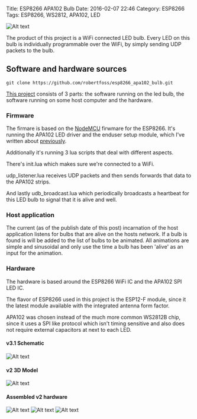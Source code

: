 Title: ESP8266 APA102 Bulb
Date: 2016-02-07 22:46
Category: ESP8266
Tags: ESP8266, WS2812, APA102, LED

![Alt text](https://github.com/robertfoss/esp8266_apa102_bulb/raw/media/v2_running.jpg "v2: Assembled and running over WiFi")


The product of this project is a WiFi connected LED bulb. Every LED on this bulb is individually programmable over the WiFi, by simply sending UDP packets to the bulb.

## Software and hardware sources

    git clone https://github.com/robertfoss/esp8266_apa102_bulb.git


[This project](https://github.com/robertfoss/esp8266_apa102_bulb) consists of 3 parts: the software running on the led bulb, the software running on some host computer and the hardware.


### Firmware

The firmare is based on the [NodeMCU](https://github.com/nodemcu/nodemcu-firmware) firwmare for the ESP8266. It's running the APA102 LED driver and the enduser setup module, which I've written about [previously](../user-friendly-setup-of-esp8266-gadgets.html).

Additionally it's running 3 lua scripts that deal with different aspects.

There's init.lua which makes sure we're connected to a WiFi.

udp_listener.lua receives UDP packets and then sends forwards that data to the APA102 strips.

And lastly udb_broadcast.lua which periodically broadcasts a heartbeat for this LED bulb to signal that it is alive and well.

### Host application

The current (as of the publish date of this post) incarnation of the host application listens for bulbs that are alive on the hosts network. If a bulb is found is will be added to the list of bulbs to be animated. All animations are simple and sinusoidal and only use the time a bulb has been 'alive' as an input for the animation.


### Hardware

The hardware is based around the ESP8266 WiFi IC and the APA102 SPI LED IC.

The flavor of ESP8266 used in this project is the ESP12-F module, since it the latest module available with the integrated antenna form factor.

APA102 was chosen instead of the much more common WS2812B chip, since it uses a SPI like protocol which isn't timing sensitive and also does not require external capacitors at next to each LED.

#### v3.1 Schematic
![Alt text](https://github.com/robertfoss/esp8266_apa102_bulb/raw/media/v3.1_schematic.png "v3.1: Schematic")


#### v2 3D Model
![Alt text](https://github.com/robertfoss/esp8266_apa102_bulb/raw/media/v2_3d_model.png "v2: 3D model")


#### Assembled v2 hardware
![Alt text](https://github.com/robertfoss/esp8266_apa102_bulb/raw/media/v2_95pct_assembled.jpg "v2: 95% assembled")
![Alt text](https://github.com/robertfoss/esp8266_apa102_bulb/raw/media/v2_running.jpg "v2: Assembled and running over WiFi")
![Alt text](https://github.com/robertfoss/esp8266_apa102_bulb/raw/media/v2_hanging.jpg "v2: Hanging and running over WiFi")
